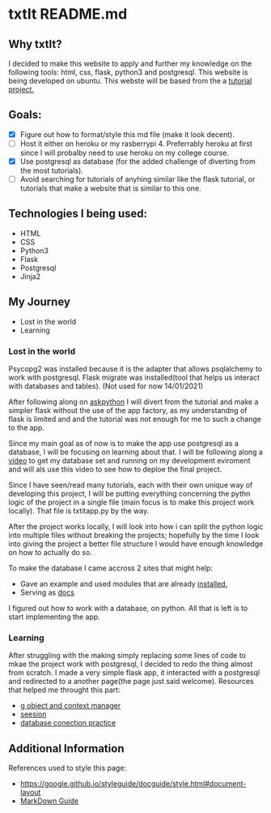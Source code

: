 # txtIt README.md

## Why txtIt?

I decided to make this website to apply and further my knowledge on the following tools: html, css, flask, python3 and postgresql. This website is being developed on ubuntu. This webste will be based from the a [tutorial project.](https://flask.palletsprojects.com/en/2.0.x/tutorial/)

## Goals:

- [x] Figure out how to format/style this md file (make it look decent).
- [ ] Host it either on heroku or my rasberrypi 4. Preferrably heroku at first since I will probalby need to use heroku on my college course.
- [x] Use postgresql as database (for the added challenge of diverting from the most tutorials).
- [ ] Avoid searching for tutorials of anyhing similar like the flask tutorial, or tutorials that make a website that is similar to this one.

## Technologies I being used:

* HTML
* CSS
* Python3
* Flask
* Postgresql
* Jinja2

## My Journey
+ Lost in the world
+ Learning
### Lost in the world
Psycopg2 was installed because it is the adapter that allows psqlalchemy to work with postgresql.
Flask migrate was installed(tool that helps us interact with databases and tables). (Not used for now 14/01/2021)

After following along on [askpython](https://www.askpython.com/python-modules/flask/flask-postgresql) I will divert from the tutorial and make a simpler flask without the use of the app factory, as my understandng of flask is limited and and the tutorial was not enough for me to such 
a change to the app.

Since my main goal as of now is to make the app use postgresql as a database, I will be focusing on learning about that.
I will be following along a [video](https://www.youtube.com/watch?v=w25ea_I89iM) to get my database set and running on my 
development eviroment and will als use this video to see how to deploe the final project.

Since I have seen/read many tutorials, each with their own unique way of developing this project, I will be putting everything 
concerning the pythn logic of the project in a single file (main focus is to make this project work locally). That file is txtitapp.py by
the way.

After the project works locally, I will look into how i can split the python logic into multiple files without breaking the projects;
hopefully by the time I look into giving the project a better file structure I would have enough knowledge on how to actually do so.

To make the database I came accross 2 sites that might help:
+ Gave an example and used modules that are already [installed.](https://www.compose.com/articles/using-postgresql-through-sqlalchemy/) 
+ Serving as [docs](https://www.tutorialspoint.com/sqlalchemy/sqlalchemy_core_using_multiple_tables.htm)

I figured out how to work with a database, on python. All that is left is to start implementing the app.

### Learning
After struggling with the making simply replacing some lines of code to mkae the project work with postgresql, I decided to redo the thing
almost from scratch. I made a very simple flask app, it interacted with a postgresql and redirected to a another page(the page just said welcome). Resources that helped me throught this part:
- [g object and context manager](https://flask.palletsprojects.com/en/2.0.x/appcontext/) 
- [seesion](https://flask.palletsprojects.com/en/2.0.x/api/#flask.session)
- [database conection practice](https://github.com/jameso12/psqlFlaskSnips)
## Additional Information
References used to style this page:
- https://google.github.io/styleguide/docguide/style.html#document-layout
- [MarkDown Guide](https://www.markdownguide.org/basic-syntax/#blockquotes-1)